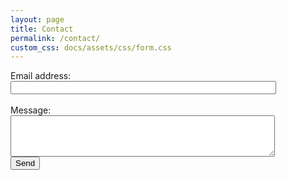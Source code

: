 ```yaml
---
layout: page
title: Contact
permalink: /contact/
custom_css: docs/assets/css/form.css
---
```


<link rel="stylesheet" type="text/css" href="docs/assets/css/form.css">

<body>
<!-- modify this form HTML and place wherever you want your form -->
<form
  action="https://formspree.io/f/mnqkazoz"
  method="POST"
>
  <label>
    Email address: <br>
    <input type="email" size="50" name="email">
  </label> <br> <br>
  <label>
    Message: <br>
    <textarea name="message" rows="4" cols="50" ></textarea>
  </label> <br>
  <!-- your other form fields go here -->
  <button type="submit">Send</button>
</form>
</body>